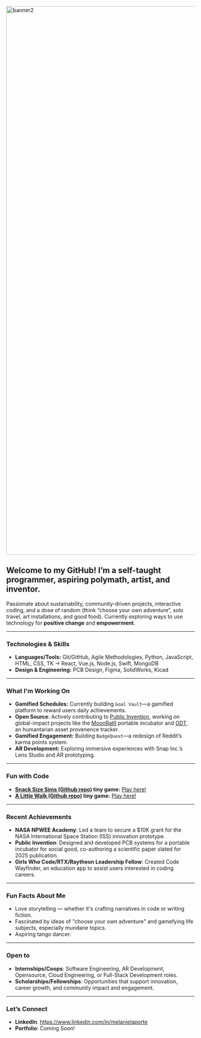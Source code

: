 <img width="1463" alt="banner2" src="https://github.com/user-attachments/assets/9047bda8-871f-4e04-946b-141c93481074">

## Welcome to my GitHub! I’m a self-taught programmer, aspiring polymath, artist, and inventor. 
Passionate about sustainability, community-driven projects, interactive coding, and a dose of random (think “choose your own adventure”, solo travel, art installations, and good food). Currently exploring ways to use technology for **positive change** and **empowerment**.

---

### Technologies & Skills  
- **Languages/Tools:** Git/GitHub, Agile Methodologies, Python, JavaScript, HTML, CSS, TK -> React, Vue.js, Node.js, Swift, MongoDB
- **Design & Engineering:** PCB Design, Figma, SolidWorks, Kicad
  
---

### What I'm Working On  
- **Gamified Schedules:** Currently building `Goal Vault`—a gamified platform to reward users daily achievements.
- **Open Source**: Actively contributing to [Public Invention](https://publicinvention.github.io/), working on global-impact projects like the [MoonRatII](https://github.com/melanielaporte/moonrat) portable incubator and [GDT](https://github.com/gosqasorg/asset-provenance-tracking), an humantarian asset provenence tracker.
- **Gamified Engagement:** Building `BadgeQuest`—a redesign of Reddit’s karma points system.  
- **AR Development:** Exploring immersive experiences with Snap Inc.’s Lens Studio and AR prototyping.

---

### Fun with Code
- **[Snack Size Sims (Github repo)](https://github.com/melanielaporte/snackSizeSims) tiny game:** [Play here!](https://codepen.io/melanielaporte/pen/KwPpyey)
- **[A Little Walk (Github repo)](https://github.com/melanielaporte/aLittleWalk) tiny game:** [Play here!](https://codepen.io/melanielaporte/pen/OPLVOON)

---

### Recent Achievements  
- **NASA NPWEE Academy**: Led a team to secure a $10K grant for the NASA International Space Station (ISS) innovation prototype.  
- **Public Invention**: Designed and developed PCB systems for a portable incubator for social good, co-authoring a scientific paper slated for 2025 publication.  
- **Girls Who Code/RTX/Raytheon Leadership Fellow**: Created Code Wayfinder, an education app to assist users interested in coding careers. 

---

### Fun Facts About Me  
- Love storytelling — whether it's crafting narratives in code or writing fiction.  
- Fascinated by ideas of "choose your own adventure" and gamefying life subjects, especially mundane topics. 
- Aspiring tango dancer.

---

### Open to  
- **Internships/Coops**: Software Engineering, AR Development, Opensource, Cloud Engineering, or Full-Stack Development roles.  
- **Scholarships/Fellowships**: Opportunities that support innovation, career growth, and community impact and engagement.

---

### Let’s Connect  
- **LinkedIn**: https://www.linkedin.com/in/melanielaporte
- **Portfolio**: Coming Soon! 

